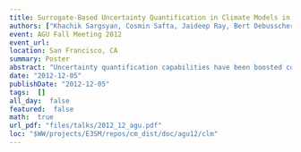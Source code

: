 ```yaml
---
title: Surrogate-Based Uncertainty Quantification in Climate Models in presence of High Dimensional, Dependent Inputs and Nonsmooth Outputs
authors: ["Khachik Sargsyan, Cosmin Safta, Jaideep Ray, Bert Debusschere, Habib Najm, Daniel Ricciuto, Peter Thornton"]
event: AGU Fall Meeting 2012
event_url: 
location: San Francisco, CA
summary: Poster
abstract: "Uncertainty quantification capabilities have been boosted considerably by recent<br>advances in associated algorithms and software, as well as increased<br>computational capabilities. As a result, it has become possible to address<br>uncertainties in complex climate models more quantitatively. However, there<br>still remain numerous challenges when dealing with complex climate models. In<br>this work, we highlight and address some of these challenges, using the<br>Community Land Model (CLM) as the main benchmark system for algorithm development.<br><br>To begin with, climate models are computationally intensive.  This necessarily disqualifies pure Monte-Carlo algorithms for uncertainty estimation, since naive Monte-Carlo approaches require too many sampled simulations for reasonable<br>accuracy. In this work, we build computationally inexpensive surrogate<br>model in order to accelerate both forward and inverse UQ methods.<br>We apply Polynomial Chaos (PC) spectral expansions to build surrogate<br>relationships between output quantities and model parameters using as few<br>forward model simulations as possible.<br><br>Next, climate models typically suffer from the \emph{curse of dimensionality}.<br>For example, the CLM depends on about 80 input parameters with somewhat<br>uncertain values. Representation of the input-output dependence requires<br>prohibitively many basis functions for spectral expansions. Moreover, to obtain<br>such a representation, one needs to sample an 80-dimensional space, which can at<br>best be \emph{sparsely} covered.  We apply Bayesian compressive sensing (BCS)<br>techniques in order to infer the best basis set for the PC surrogate model.  BCS<br>performs particularly well in high-dimensional settings when model simulations are very sparse.<br><br>Furthermore, many climate models incorporate dependent uncertain parameters. In<br>this context, we apply the Rosenblatt transformation, mapping dependent<br>parameters into a computationally convenient set of independent variables. This<br>allows efficient parameter sampling even in presence of dependencies.<br><br>Finally, as climate models can, and the CLM in particular \emph{does}, exhibit<br>sharp transients with varying input parameters, we consider multi-cluster PC<br>representations in which spectral expansions are obtained within each<br>sample set class, and combined accordingly using classification techniques.<br><br>The ultimate, multi-cluster PC surrogate model allows a global, variance-based<br>sensitivity analysis that can drastically reduce the input parameter space<br>dimensionality. Also, the PC surrogate model can be invoked, without much<br>computational overhead, in place of the full climate model, in optimization or<br>calibration studies that require prohibitively many forward model simulations. In<br>particular, we use PC surrogates to infer input parameter distributions given physical observations. At this stage, adaptive Markov chain Monte-Carlo<br>algorithms are used to explore the input parameter space efficiently.<br><br>This work is supported by the U.S. Department of Energy, Office of Science,<br>Biological and Environmental Research, CSSEF (Climate Science for a Sustainable<br>Energy Future) program.  Sandia National Laboratories is a multi-program<br>laboratory managed and operated by Sandia Corporation, a wholly owned subsidiary<br>of Lockheed Martin Corporation, for the U.S. Department of Energy's National<br>Nuclear Security Administration under contract DE-AC04-94AL85000.<br><br><br><br>"
date: "2012-12-05"
publishDate: "2012-12-05"
tags:  []
all_day:  false
featured:  false
math:  true
url_pdf: "files/talks/2012_12_agu.pdf"
loc: "$WW/projects/E3SM/repos/cm_dist/doc/agu12/clm"
---
```

